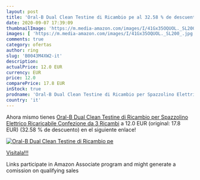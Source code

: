 ```yaml
---
layout: post
title: 'Oral-B Dual Clean Testine di Ricambio pe al 32.58 % de descuento'
date: 2020-09-07 17:39:09
thumbnailImage: 'https://m.media-amazon.com/images/I/41Gx35OQUOL._SL200_.jpg'
images: [ 'https://m.media-amazon.com/images/I/41Gx35OQUOL._SL200_.jpg' ]
comments: true
category: ofertas
author: ring
slug: 'B0043M4XW2-it'
description:
actualPrice: 12.0 EUR
currency: EUR
price: 12.0
comparePrice: 17.8 EUR
inStock: true
prodname: 'Oral-B Dual Clean Testine di Ricambio per Spazzolino Elettrico Ricaricabile  Confezione da 3 Ricambi'
country: 'it'
---
```


Ahora mismo tienes [Oral-B Dual Clean Testine di Ricambio per Spazzolino Elettrico Ricaricabile  Confezione da 3 Ricambi](https://www.amazon.it/dp/B0043M4XW2/?tag=tolees00-21) a 12.0 EUR (original: 17.8 EUR) (32.58 %  de descuento) en el siguiente enlace!

[![Oral-B Dual Clean Testine di Ricambio pe](https://m.media-amazon.com/images/I/41Gx35OQUOL._SL200_.jpg)](https://www.amazon.it/dp/B0043M4XW2/?tag=tolees00-21)

[Visítala!!!](https://www.amazon.it/dp/B0043M4XW2/?tag=tolees00-21)

Links participate in Amazon Associate program and might generate a comission on qualifying sales
